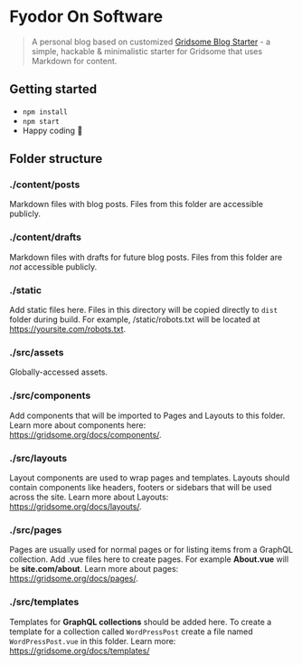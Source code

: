 # Fyodor On Software

> A personal blog based on customized [Gridsome Blog Starter](https://github.com/gridsome/gridsome-starter-blog) - a simple, hackable & minimalistic starter for Gridsome that uses Markdown for content.

## Getting started

* `npm install`
* `npm start`
* Happy coding 🚀

## Folder structure

### ./content/posts

Markdown files with blog posts. Files from this folder are accessible publicly. 

### ./content/drafts

Markdown files with drafts for future blog posts. Files from this folder are _not_ accessible publicly.

### ./static

Add static files here. Files in this directory will be copied directly to `dist` folder during build. For example, /static/robots.txt will be located at https://yoursite.com/robots.txt.

### ./src/assets

Globally-accessed assets.

### ./src/components

Add components that will be imported to Pages and Layouts to this folder. Learn more about components here: https://gridsome.org/docs/components/.

### ./src/layouts

Layout components are used to wrap pages and templates. Layouts should contain components like headers, footers or sidebars that will be used across the site. Learn more about Layouts: https://gridsome.org/docs/layouts/.

### ./src/pages

Pages are usually used for normal pages or for listing items from a GraphQL collection. Add .vue files here to create pages. For example **About.vue** will be **site.com/about**. Learn more about pages: https://gridsome.org/docs/pages/.

### ./src/templates

Templates for **GraphQL collections** should be added here. To create a template for a collection called `WordPressPost`
create a file named `WordPressPost.vue` in this folder. Learn more: https://gridsome.org/docs/templates/